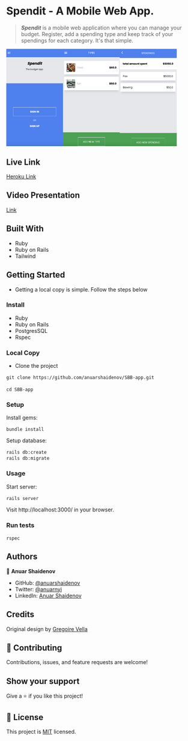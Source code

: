# Spendit - A Mobile Web App.

> **_Spendit_** is a mobile web application where you can manage your budget. Register, add a spending type and keep track of your spendings for each category. It's that simple.

<div style="display:flex">
  <img src="./splash-screen.png" width="30%">
  <img src="./types-screen.png" width="30%">
  <img src="./spendings-screen.png" width="30%">
</div>

## Live Link

[Heroku Link](https://cryptic-hamlet-15463.herokuapp.com/)

## Video Presentation

[Link](https://www.loom.com/share/309b6a8b0bc649f6a0d315c573a2dcc6)

## Built With

- Ruby
- Ruby on Rails
- Tailwind

## Getting Started

- Getting a local copy is simple. Follow the steps below

### Install

- Ruby
- Ruby on Rails
- PostgresSQL
- Rspec

### Local Copy

- Clone the project

```
git clone https://github.com/anuarshaidenov/SBB-app.git

cd SBB-app

```

### Setup

Install gems:

```
bundle install
```

Setup database:

```
rails db:create
rails db:migrate
```

### Usage

Start server:

```
rails server
```

Visit http://localhost:3000/ in your browser.

### Run tests

```
rspec
```

## Authors

👤 **Anuar Shaidenov**

- GitHub: [@anuarshaidenov](https://github.com/anuarshaidenov)
- Twitter: [@anuarnyi](https://twitter.com/anuarnyi)
- LinkedIn: [Anuar Shaidenov](https://www.linkedin.com/in/anuar-shaidenov-365a951b8/)

## Credits

Original design by [Gregoire Vella](https://www.behance.net/gregoirevella)

## 🤝 Contributing

Contributions, issues, and feature requests are welcome!

## Show your support

Give a ⭐️ if you like this project!

## 📝 License

This project is [MIT](./LICENSE.md) licensed.
